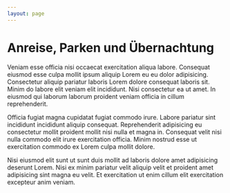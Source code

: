 ```yaml
---
layout: page
---
```


# Anreise, Parken und Übernachtung

Veniam esse officia nisi occaecat exercitation aliqua labore. Consequat eiusmod esse culpa mollit ipsum aliquip Lorem eu eu dolor adipisicing. Consectetur aliquip pariatur laboris Lorem dolore consequat laboris sit. Minim do labore elit veniam elit incididunt. Nisi consectetur ea ut amet. In eiusmod qui laborum laborum proident veniam officia in cillum reprehenderit.

Officia fugiat magna cupidatat fugiat commodo irure. Labore pariatur sint incididunt incididunt aliquip consequat. Reprehenderit adipisicing eu consectetur mollit proident mollit nisi nulla et magna in. Consequat velit nisi nulla commodo elit irure exercitation officia. Minim nostrud esse ut exercitation commodo ex Lorem culpa mollit dolore.

Nisi eiusmod elit sunt ut sunt duis mollit ad laboris dolore amet adipisicing deserunt Lorem. Nisi ex minim pariatur velit aliquip velit et proident amet adipisicing sint magna eu velit. Et exercitation ut enim cillum elit exercitation excepteur anim veniam.
